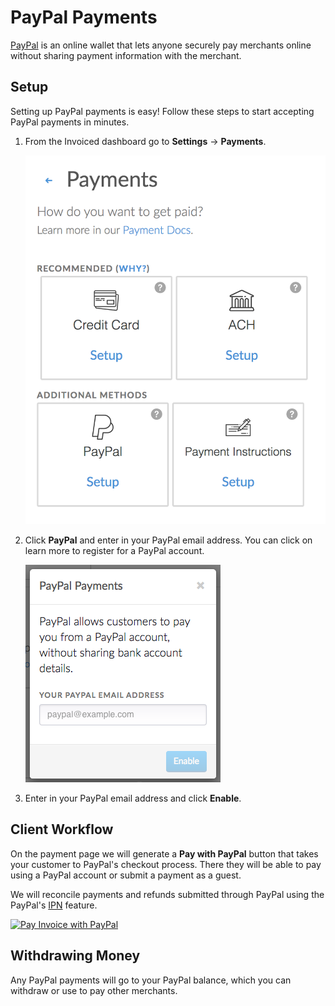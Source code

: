 # PayPal Payments

[PayPal](https://paypal.com) is an online wallet that lets anyone securely pay merchants online without sharing payment information with the merchant.

## Setup

Setting up PayPal payments is easy! Follow these steps to start accepting PayPal payments in minutes.

1. From the Invoiced dashboard go to **Settings** &rarr; **Payments**.

   [![Payment Settings](../img/payment-settings.png)](../img/payment-settings.png)

2. Click **PayPal** and enter in your PayPal email address. You can click on learn more to register for a PayPal account.

   [![PayPal Setup](../img/paypal-setup.png)](../img/paypal-setup.png)

3. Enter in your PayPal email address and click **Enable**.

## Client Workflow

On the payment page we will generate a **Pay with PayPal** button that takes your customer to PayPal's checkout process. There they will be able to pay using a PayPal account or submit a payment as a guest.

We will reconcile payments and refunds submitted through PayPal using the PayPal's [IPN](https://www.paypal.com/us/cgi-bin/webscr?cmd=p/acc/ipn-info-outside) feature.

[![Pay Invoice with PayPal](/docs/img/pay-invoice-paypal.png)](/docs/img/pay-invoice-paypal.png)

## Withdrawing Money

Any PayPal payments will go to your PayPal balance, which you can withdraw or use to pay other merchants.